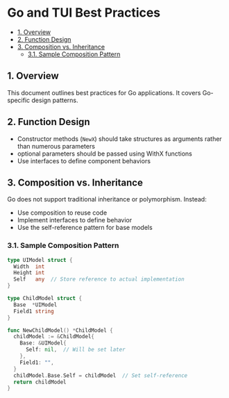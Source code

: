 # Go and TUI Best Practices

- [1. Overview](#1-overview)
- [2. Function Design](#2-function-design)
- [3. Composition vs. Inheritance](#3-composition-vs-inheritance)
  - [3.1. Sample Composition Pattern](#31-sample-composition-pattern)

## 1. Overview

This document outlines best practices for Go applications. It covers Go-specific
design patterns.

## 2. Function Design

- Constructor methods (`NewX`) should take structures as arguments rather than
  numerous parameters
- optional parameters should be passed using WithX functions
- Use interfaces to define component behaviors

## 3. Composition vs. Inheritance

Go does not support traditional inheritance or polymorphism. Instead:

- Use composition to reuse code
- Implement interfaces to define behavior
- Use the self-reference pattern for base models

### 3.1. Sample Composition Pattern

```go
type UIModel struct {
  Width  int
  Height int
  Self   any  // Store reference to actual implementation
}

type ChildModel struct {
  Base  *UIModel
  Field1 string
}

func NewChildModel() *ChildModel {
  childModel := &ChildModel{
    Base: &UIModel{
      Self: nil,  // Will be set later
    },
    Field1: "",
  }
  childModel.Base.Self = childModel  // Set self-reference
  return childModel
}
```
